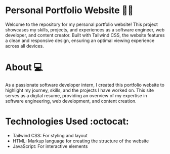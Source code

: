# **Personal Portfolio Website :woman_technologist:**

Welcome to the repository for my personal portfolio website! This project showcases my skills, projects, and experiences as a  software engineer, web developer, and content creator. Built with Tailwind CSS, the website features a clean and responsive    design, ensuring an optimal viewing experience across all devices.

# **About** :computer:

As a passionate software developer intern, I created this portfolio website to highlight my journey, skills, and the projects I have worked on. This site serves as a digital resume, providing an overview of my expertise in software engineering, web development, and content creation.

# **Technologies Used :octocat:**

- Tailwind CSS: For styling and layout
- HTML: Markup language for creating the structure of the website
- JavaScript: For interactive elements
